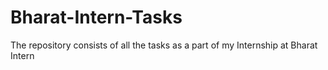# Bharat-Intern-Tasks
The repository consists of all the tasks as a part of my Internship at Bharat Intern
